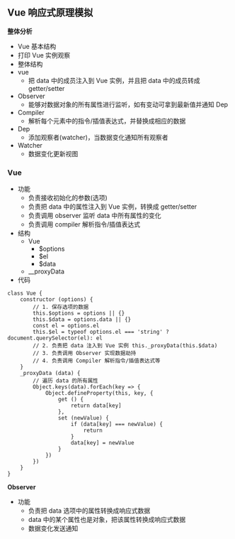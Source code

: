 ## Vue 响应式原理模拟
__整体分析__
*  Vue 基本结构
*  打印 Vue 实例观察
*  整体结构
*  vue
   *  把 data 中的成员注入到 Vue 实例，并且把 data 中的成员转成 getter/setter
* Observer
  * 能够对数据对象的所有属性进行监听，如有变动可拿到最新值并通知 Dep
* Compiler
   *  解析每个元素中的指令/插值表达式，并替换成相应的数据
* Dep
  * 添加观察者(watcher)，当数据变化通知所有观察者
* Watcher
  * 数据变化更新视图

### Vue
* 功能
  * 负责接收初始化的参数(选项)
  * 负责把 data 中的属性注入到 Vue 实例，转换成 getter/setter
  * 负责调用 observer 监听 data 中所有属性的变化
  * 负责调用 compiler 解析指令/插值表达式
* 结构
  * Vue
    * $options
    * $el
    * $data
  * __proxyData
* 代码
```
class Vue {
    constructor (options) {
        // 1. 保存选项的数据
        this.$options = options || {}
        this.$data = options.data || {}
        const el = options.el
        this.$el = typeof options.el === 'string' ? document.querySelector(el): el
        // 2. 负责把 data 注入到 Vue 实例 this._proxyData(this.$data)
        // 3. 负责调用 Observer 实现数据劫持
        // 4. 负责调用 Compiler 解析指令/插值表达式等
    }
    _proxyData (data) {
        // 遍历 data 的所有属性 
        Object.keys(data).forEach(key => {
            Object.defineProperty(this, key, {
                get () {
                    return data[key]
                },
                set (newValue) {
                    if (data[key] === newValue) {
                        return
                    }
                    data[key] = newValue
                }
            }) 
        })
    }
}
```
__Observer__
* 功能
  * 负责把 data 选项中的属性转换成响应式数据
  * data 中的某个属性也是对象，把该属性转换成响应式数据
  * 数据变化发送通知